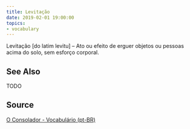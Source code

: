 ```yaml
---
title: Levitação
date: 2019-02-01 19:00:00
topics:
- vocabulary
---
```


Levitação [do latim levitu] – Ato ou efeito de erguer objetos ou pessoas acima do solo, sem esforço corporal.

## See Also
TODO

## Source
[O Consolador - Vocabulário (pt-BR)](http://www.oconsolador.com.br/linkfixo/vocabulario/principal.html)


